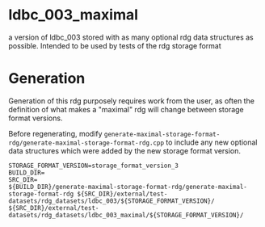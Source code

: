 # ldbc_003_maximal

a version of ldbc_003 stored with as many optional rdg data structures as possible.
Intended to be used by tests of the rdg storage format

# Generation

Generation of this rdg purposely requires work from the user, as often the definition of what makes a "maximal" rdg
will change between storage format versions.

Before regenerating, modify `generate-maximal-storage-format-rdg/generate-maximal-storage-format-rdg.cpp` to include any new optional data structures which were added by the new storage format version. 


```
STORAGE_FORMAT_VERSION=storage_format_version_3
BUILD_DIR=
SRC_DIR=
${BUILD_DIR}/generate-maximal-storage-format-rdg/generate-maximal-storage-format-rdg ${SRC_DIR}/external/test-datasets/rdg_datasets/ldbc_003/${STORAGE_FORMAT_VERSION}/ ${SRC_DIR}/external/test-datasets/rdg_datasets/ldbc_003_maximal/${STORAGE_FORMAT_VERSION}/
```



